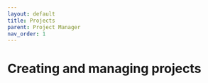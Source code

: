 ```yaml
---
layout: default
title: Projects
parent: Project Manager
nav_order: 1
---
```


# Creating and managing projects


